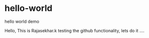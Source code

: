 # hello-world
hello world demo 

Hello, This is Rajasekhar.k testing the github functionality, lets do it ....
